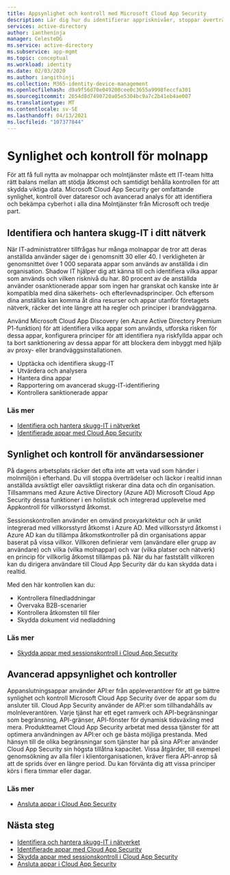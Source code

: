 ```yaml
---
title: Appsynlighet och kontroll med Microsoft Cloud App Security
description: Lär dig hur du identifierar apprisknivåer, stoppar överträdelser och läckor i realtid och använder appanslutningsappar för att dra nytta av provider-API:er för synlighet och styrning.
services: active-directory
author: iantheninja
manager: CelesteDG
ms.service: active-directory
ms.subservice: app-mgmt
ms.topic: conceptual
ms.workload: identity
ms.date: 02/03/2020
ms.author: iangithinji
ms.collection: M365-identity-device-management
ms.openlocfilehash: d9a9f56d70e049200cee0c3655a9998feccfa301
ms.sourcegitcommit: 2654d8d7490720a05e5304bc9a7c2b41eb4ae007
ms.translationtype: MT
ms.contentlocale: sv-SE
ms.lasthandoff: 04/13/2021
ms.locfileid: "107377844"
---
```

# <a name="cloud-app-visibility-and-control"></a>Synlighet och kontroll för molnapp

För att få full nytta av molnappar och molntjänster måste ett IT-team hitta rätt balans mellan att stödja åtkomst och samtidigt behålla kontrollen för att skydda viktiga data. Microsoft Cloud App Security ger omfattande synlighet, kontroll över dataresor och avancerad analys för att identifiera och bekämpa cyberhot i alla dina Molntjänster från Microsoft och tredje part.

## <a name="discover-and-manage-shadow-it-in-your-network"></a>Identifiera och hantera skugg-IT i ditt nätverk

När IT-administratörer tillfrågas hur många molnappar de tror att deras anställda använder säger de i genomsnitt 30 eller 40. I verkligheten är genomsnittet över 1 000 separata appar som används av anställda i din organisation. Shadow IT hjälper dig att känna till och identifiera vilka appar som används och vilken risknivå du har. 80 procent av de anställda använder osanktionerade appar som ingen har granskat och kanske inte är kompatibla med dina säkerhets- och efterlevnadsprinciper. Och eftersom dina anställda kan komma åt dina resurser och appar utanför företagets nätverk, räcker det inte längre att ha regler och principer i brandväggarna.

Använd Microsoft Cloud App Discovery (en Azure Active Directory Premium P1-funktion) för att identifiera vilka appar som används, utforska risken för dessa appar, konfigurera principer för att identifiera nya riskfyllda appar och ta bort sanktionering av dessa appar för att blockera dem inbyggt med hjälp av proxy- eller brandväggsinstallationen.

- Upptäcka och identifiera skugg-IT
- Utvärdera och analysera
- Hantera dina appar
- Rapportering om avancerad skugg-IT-identifiering
- Kontrollera sanktionerade appar
 
### <a name="learn-more"></a>Läs mer

- [Identifiera och hantera skugg-IT i nätverket ](/cloud-app-security/tutorial-shadow-it)
- [Identifierade appar med Cloud App Security ](/cloud-app-security/discovered-apps)
 
## <a name="user-session-visibility-and-control"></a>Synlighet och kontroll för användarsessioner 

På dagens arbetsplats räcker det ofta inte att veta vad som händer i molnmiljön i efterhand. Du vill stoppa överträdelser och läckor i realtid innan anställda avsiktligt eller oavsiktligt riskerar dina data och din organisation. Tillsammans med Azure Active Directory (Azure AD) Microsoft Cloud App Security dessa funktioner i en holistisk och integrerad upplevelse med Appkontroll för villkorsstyrd åtkomst. 

Sessionskontrollen använder en omvänd proxyarkitektur och är unikt integrerad med villkorsstyrd åtkomst i Azure AD. Med villkorsstyrd åtkomst i Azure AD kan du tillämpa åtkomstkontroller på din organisations appar baserat på vissa villkor. Villkoren definierar vem (användare eller grupp av användare) och vilka (vilka molnappar) och var (vilka platser och nätverk) en princip för villkorlig åtkomst tillämpas på. När du har fastställt villkoren kan du dirigera användare till Cloud App Security där du kan skydda data i realtid.  

Med den här kontrollen kan du:  
- Kontrollera filnedladdningar
- Övervaka B2B-scenarier  
- Kontrollera åtkomsten till filer  
- Skydda dokument vid nedladdning  
 
### <a name="learn-more"></a>Läs mer

- [Skydda appar med sessionskontroll i Cloud App Security ](/cloud-app-security/proxy-intro-aad)
 
## <a name="advanced-app-visibility-and-controls"></a>Avancerad appsynlighet och kontroller 

Appanslutningsappar använder API:er från appleverantörer för att ge bättre synlighet och kontroll Microsoft Cloud App Security över de appar som du ansluter till. Cloud App Security använder de API:er som tillhandahålls av molnleverantören. Varje tjänst har ett eget ramverk och API-begränsningar som begränsning, API-gränser, API-fönster för dynamisk tidsväxling med mera. Produktteamet Cloud App Security arbetat med dessa tjänster för att optimera användningen av API:er och ge bästa möjliga prestanda. Med hänsyn till de olika begränsningar som tjänster har på sina API:er använder Cloud App Security sin högsta tillåtna kapacitet. Vissa åtgärder, till exempel genomsökning av alla filer i klientorganisationen, kräver flera API-anrop så att de sprids över en längre period. Du kan förvänta dig att vissa principer körs i flera timmar eller dagar. 
 
### <a name="learn-more"></a>Läs mer  

- [Ansluta appar i Cloud App Security ](/cloud-app-security/enable-instant-visibility-protection-and-governance-actions-for-your-apps)

## <a name="next-steps"></a>Nästa steg

- [Identifiera och hantera skugg-IT i nätverket ](/cloud-app-security/tutorial-shadow-it)
- [Identifierade appar med Cloud App Security ](/cloud-app-security/discovered-apps)
- [Skydda appar med sessionskontroll i Cloud App Security ](/cloud-app-security/proxy-intro-aad)
- [Ansluta appar i Cloud App Security ](/cloud-app-security/enable-instant-visibility-protection-and-governance-actions-for-your-apps)